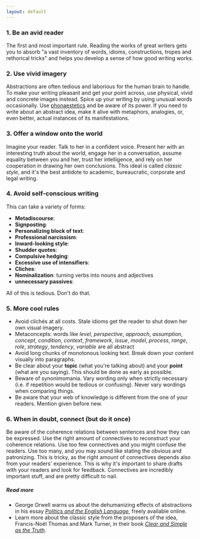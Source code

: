 ```yaml
---
layout: default
---
```


### 1. Be an avid reader

The first and most important rule. Reading the works of great writers gets you to absorb "a vast inventory of words, idioms, constructions, tropes and rethorical tricks" and helps you develop a sense of how good writing works.

### 2. Use vivid imagery

Abstractions are often tedious and laborious for the human brain to handle. To make your writing pleasant and get your point across, use physical, vivid and concrete images instead. Spice up your writing by using unusual words occasionally. Use [phonaestetics](http://en.wikipedia.org/wiki/Phonaesthetics) and be aware of its power. If you need to write about an abstract idea, make it alive with metaphors, analogies, or, even better, actual instances of its manifestations.


### 3. Offer a window onto the world

Imagine your reader. Talk to her in a confident voice. Present her with an interesting truth about the world, engage her in a conversation, assume equality between you and her, trust her intelligence, and rely on her cooperation in drawing her own conclusions. This ideal is called *classic style*, and it's the best antidote to academic, bureaucratic, corporate and legal writing.

### 4. Avoid self-conscious writing

This can take a variety of forms:

- **Metadiscourse**:
- **Signposting**:
- **Personalizing block of text**:
- **Professional narcissism**:
- **Inward-looking style**:
- **Shudder quotes**:
- **Compulsive hedging**:
- **Excessive use of intensifiers**:
- **Cliches**:
- **Nominalization**: turning verbs into nouns and adjectives
- **unnecessary passives**: 

All of this is tedious. Don't do that.

### 5. More cool rules

- Avoid clichés at all costs. Stale idioms get the reader to shut down her own visual imagery.
- Metaconcepts: words like *level*, *perspective*, *approach*, *assumption*, *concept*, *condition*, *context*, *framework*, *issue*, *model*, *process*, *range*, *role*, *strategy*, *tendency*, *variable* are all abstract 
- Avoid long chunks of monotonous looking text. Break down your content visually
into paragraphs.
- Be clear about your **topic** (what you're talking about) and your **point**
(what are you saying). This should be done as early as possible.
- Beware of synonimomania. Vary wording only when strictly necessary (i.e. if
repetition would be tedious or confusing). Never vary wordings when comparing
things.
- Be aware that your web of knowledge is different from the one of your readers.
Mention given before new.

### 6. When in doubt, connect (but do it once)
Be aware of the coherence relations between sentences and how they can be expressed. Use the right amount of connectives to reconstruct your coherence relations. Use too few connectives and you might confuse the readers. Use too many, and you may sound like stating the obvious and patronizing. This is tricky, as the right amount of connectives depends also from your readers' experience. This is why it's important to share drafts with your readers and look for feedback. Connectives are incredibly important stuff, and are pretty difficult to nail.


##### *Read more*

- George Orwell warns us about the dehumanizing effects of abstractions in his essay [*Politics and the English Language*](http://www.orwell.ru/library/essays/politics/english/e_polit/), freely available online.
- Learn more about the classic style from the proposers of the idea, Francis-Noël Thomas and Mark Turner, in their book [*Clear and Simple as the Truth*](http://classicprose.com/).
